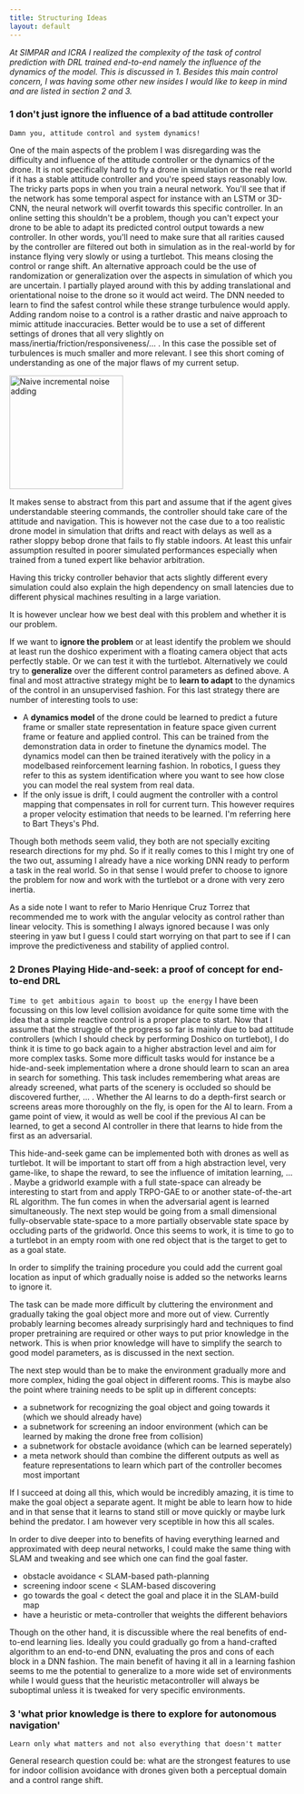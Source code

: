 ```yaml
---
title: Structuring Ideas
layout: default
---
```


_At SIMPAR and ICRA I realized the complexity of the task of control prediction with DRL trained end-to-end namely the influence of the dynamics of the model. This is discussed in 1. 
Besides this main control concern, I was having some other new insides I would like to keep in mind and are listed in section 2 and 3._

### 1 don't just ignore the influence of a bad attitude controller
```Damn you, attitude control and system dynamics!```

One of the main aspects of the problem I was disregarding was the difficulty and influence of the attitude controller or the dynamics of the drone.
It is not specifically hard to fly a drone in simulation or the real world if it has a stable attitude controller and you're speed stays reasonably low.
The tricky parts pops in when you train a neural network. 
You'll see that if the network has some temporal aspect for instance with an LSTM or 3D-CNN, the neural network will overfit towards this specific controller. 
In an online setting this shouldn't be a problem, though you can't expect your drone to be able to adapt its predicted control output towards a new controller.
In other words, you'll need to make sure that all rarities caused by the controller are filtered out both in simulation as in the real-world by for instance flying very slowly or using a turtlebot.
This means closing the control or range shift.
An alternative approach could be the use of randomization or generalization over the aspects in simulation of which you are uncertain. 
I partially played around with this by adding translational and orientational noise to the drone so it would act weird. 
The DNN needed to learn to find the safest control while these strange turbulence would apply.
Adding random noise to a control is a rather drastic and naive approach to mimic attitude inaccuracies. Better would be to use a set of different settings of drones that all very slightly on mass/inertia/friction/responsiveness/... . In this case the possible set of turbulences is much smaller and more relevant. 
I see this short coming of understanding as one of the major flaws of my current setup.

<img src="/imgs/18-05-25_noisy_control.png" alt="Naive incremental noise adding" style="width: 200px;"/>

It makes sense to abstract from this part and assume that if the agent gives understandable steering commands, the controller should take care of the attitude and navigation.
This is however not the case due to a too realistic drone model in simulation that drifts and react with delays as well as a rather sloppy bebop drone that fails to fly stable indoors.
At least this unfair assumption resulted in poorer simulated performances especially when trained from a tuned expert like behavior arbitration.

Having this tricky controller behavior that acts slightly different every simulation could also explain the high dependency on small latencies due to different physical machines resulting in a large variation.

It is however unclear how we best deal with this problem and whether it is our problem. 

If we want to **ignore the problem** or at least identify the problem we should at least run the doshico experiment with a floating camera object that acts perfectly stable. Or we can test it with the turtlebot. 
Alternatively we could try to **generalize** over the different control parameters as defined above.
A final and most attractive strategy might be to **learn to adapt** to the dynamics of the control in an unsupervised fashion. For this last strategy there are number of interesting tools to use:

* A **dynamics model** of the drone could be learned to predict a future frame or smaller state representation in feature space given current frame or feature and applied control. This can be trained from the demonstration data in order to finetune the dynamics model. The dynamics model can then be trained iteratively with the policy in a modelbased reinforcement learning fashion. In robotics, I guess they refer to this as system identification where you want to see how close you can model the real system from real data.
* If the only issue is drift, I could augment the controller with a control mapping that compensates in roll for current turn. This however requires a proper velocity estimation that needs to be learned. I'm referring here to Bart Theys's Phd.

Though both methods seem valid, they both are not specially exciting research directions for my phd. So if it really comes to this I might try one of the two out, assuming I already have a nice working DNN ready to perform a task in the real world. So in that sense I would prefer to choose to ignore the problem for now and work with the turtlebot or a drone with very zero inertia.

As a side note I want to refer to Mario Henrique Cruz Torrez that recommended me to work with the angular velocity as control rather than linear velocity. This is something I always ignored because I was only steering in yaw but I guess I could start worrying on that part to see if I can improve the predictiveness and stability of applied control.


### 2 Drones Playing Hide-and-seek: a proof of concept for end-to-end DRL
```Time to get ambitious again to boost up the energy```
I have been focussing on this low level collision avoidance for quite some time with the idea that a simple reactive control is a proper place to start.
Now that I assume that the struggle of the progress so far is mainly due to bad attitude controllers (which I should check by performing Doshico on turtlebot), I do think it is time to go back again to a higher abstraction level and aim for more complex tasks.
Some more difficult tasks would for instance be a hide-and-seek implementation where a drone should learn to scan an area in search for something. This task includes remembering what areas are already screened, what parts of the scenery is occluded so should be discovered further, ... . Whether the AI learns to do a depth-first search or screens areas more thoroughly on the fly, is open for the AI to learn. 
From a game point of view, it would as well be cool if the previous AI can be learned, to get a second AI controller in there that learns to hide from the first as an adversarial. 

This hide-and-seek game can be implemented both with drones as well as turtlebot. It will be important to start off from a high abstraction level, very game-like, to shape the reward, to see the influence of imitation learning, ... .
Maybe a gridworld example with a full state-space can already be interesting to start from and apply TRPO-GAE to or another state-of-the-art RL algorithm. The fun comes in when the adversarial agent is learned simultaneously. 
The next step would be going from a small dimensional fully-observable state-space to a more partially observable state space by occluding parts of the gridworld.
Once this seems to work, it is time to go to a turtlebot in an empty room with one red object that is the target to get to as a goal state. 

In order to simplify the training procedure you could add the current goal location as input of which gradually noise is added so the networks learns to ignore it.

The task can be made more difficult by cluttering the environment and gradually taking the goal object more and more out of view. 
Currently probably learning becomes already surprisingly hard and techniques to find proper pretraining are required or other ways to put prior knowledge in the network. 
This is when prior knowledge will have to simplify the search to good model parameters, as is discussed in the next section.

The next step would than be to make the environment gradually more and more complex, hiding the goal object in different rooms. 
This is maybe also the point where training needs to be split up in different concepts:

* a subnetwork for recognizing the goal object and going towards it (which we should already have)
* a subnetwork for screening an indoor environment (which can be learned by making the drone free from collision)
* a subnetwork for obstacle avoidance (which can be learned seperately)
* a meta network should than combine the different outputs as well as feature representations to learn which part of the controller becomes most important

If I succeed at doing all this, which would be incredibly amazing, it is time to make the goal object a separate agent. 
It might be able to learn how to hide and in that sense that it learns to stand still or move quickly or maybe lurk behind the predator.
I am however very sceptible in how this all scales. 

In order to dive deeper into to benefits of having everything learned and approximated with deep neural networks, 
I could make the same thing with SLAM and tweaking and see which one can find the goal faster.

* obstacle avoidance < SLAM-based path-planning
* screening indoor scene < SLAM-based discovering
* go towards the goal < detect the goal and place it in the SLAM-build map
* have a heuristic or meta-controller that weights the different behaviors

Though on the other hand, it is discussible where the real benefits of end-to-end learning lies. 
Ideally you could gradually go from a hand-crafted algorithm to an end-to-end DNN, evaluating the pros and cons of each block in a DNN fashion.
The main benefit of having it all in a learning fashion seems to me the potential to generalize to a more wide set of environments while I would guess that the heuristic metacontroller will always be suboptimal unless it is tweaked for very specific environments.



### 3 'what prior knowledge is there to explore for autonomous navigation'
```Learn only what matters and not also everything that doesn't matter```

General research question could be: what are the strongest features to use for indoor collision avoidance with drones given both a perceptual domain and a control range shift. 


